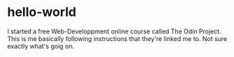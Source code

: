 # hello-world
I started a free Web-Developpment online course called The Odin Project. This is me basically following instructions that they're linked me to. Not sure exactly what's goig on. 
